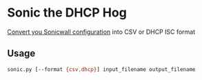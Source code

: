 # Sonic the DHCP Hog #

[Convert you Sonicwall configuration](https://www.sonicwall.com/support/knowledge-base/exporting-copy-of-configuration-settings/180411062859746/) into CSV or DHCP ISC format

## Usage ##

```sh
sonic.py [--format {csv,dhcp}] input_filename output_filename
```
